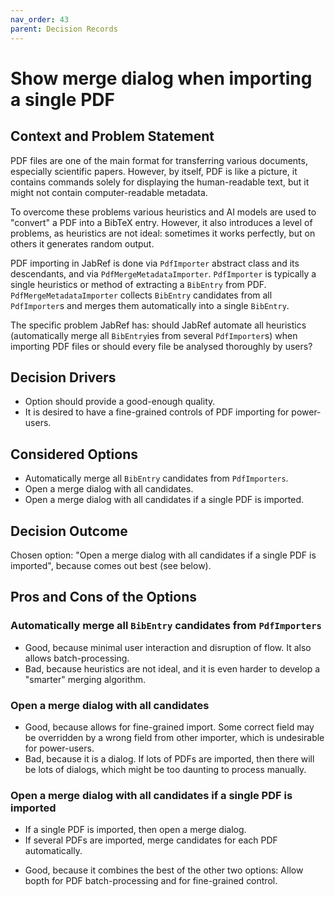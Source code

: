 ```yaml
---
nav_order: 43
parent: Decision Records
---
```

# Show merge dialog when importing a single PDF

## Context and Problem Statement

PDF files are one of the main format for transferring various documents, especially scientific papers. However, by itself,
PDF is like a picture, it contains commands solely for displaying the human-readable text, but it might not contain
computer-readable metadata.

To overcome these problems various heuristics and AI models are used to "convert" a PDF into a BibTeX entry. However, it
also introduces a level of problems, as heuristics are not ideal: sometimes it works perfectly, but on others it generates
random output.

PDF importing in JabRef is done via `PdfImporter` abstract class and its descendants, and via `PdfMergeMetadataImporter`.
`PdfImporter` is typically a single heuristics or method of extracting a `BibEntry` from PDF. `PdfMergeMetadataImporter`
collects `BibEntry` candidates from all `PdfImporter`s and merges them automatically into a single `BibEntry`.

The specific problem JabRef has: should JabRef automate all heuristics (automatically merge all `BibEntry`ies from
several `PdfImporter`s) when importing PDF files or should every file be analysed thoroughly by users?

## Decision Drivers

* Option should provide a good-enough quality.
* It is desired to have a fine-grained controls of PDF importing for power-users.

## Considered Options

* Automatically merge all `BibEntry` candidates from `PdfImporters`.
* Open a merge dialog with all candidates.
* Open a merge dialog with all candidates if a single PDF is imported.

## Decision Outcome

Chosen option: "Open a merge dialog with all candidates if a single PDF is imported", because comes out best (see below).

## Pros and Cons of the Options

### Automatically merge all `BibEntry` candidates from `PdfImporters`

* Good, because minimal user interaction and disruption of flow. It also allows batch-processing.
* Bad, because heuristics are not ideal, and it is even harder to develop a "smarter" merging algorithm.

### Open a merge dialog with all candidates

* Good, because allows for fine-grained import. Some correct field may be overridden by a wrong field from other importer,
  which is undesirable for power-users.
* Bad, because it is a dialog. If lots of PDFs are imported, then there will be lots of dialogs, which might be
  too daunting to process manually.

### Open a merge dialog with all candidates if a single PDF is imported

- If a single PDF is imported, then open a merge dialog.
- If several PDFs are imported, merge candidates for each PDF automatically.

* Good, because it combines the best of the other two options: Allow bopth for PDF batch-processing and for fine-grained control.

<!-- markdownlint-disable-file MD004 -->
